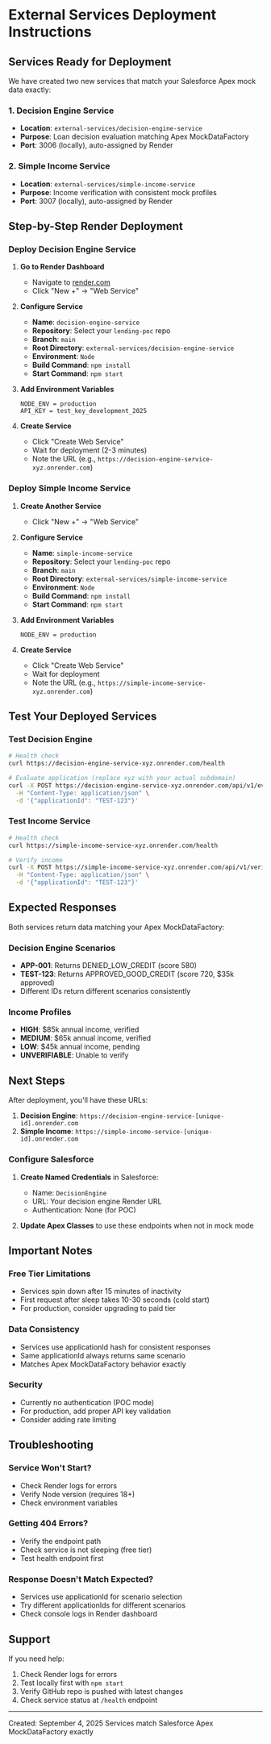 # External Services Deployment Instructions

## Services Ready for Deployment

We have created two new services that match your Salesforce Apex mock data exactly:

### 1. Decision Engine Service
- **Location**: `external-services/decision-engine-service`
- **Purpose**: Loan decision evaluation matching Apex MockDataFactory
- **Port**: 3006 (locally), auto-assigned by Render

### 2. Simple Income Service
- **Location**: `external-services/simple-income-service`
- **Purpose**: Income verification with consistent mock profiles
- **Port**: 3007 (locally), auto-assigned by Render

## Step-by-Step Render Deployment

### Deploy Decision Engine Service

1. **Go to Render Dashboard**
   - Navigate to [render.com](https://render.com)
   - Click "New +" → "Web Service"

2. **Configure Service**
   - **Name**: `decision-engine-service`
   - **Repository**: Select your `lending-poc` repo
   - **Branch**: `main`
   - **Root Directory**: `external-services/decision-engine-service`
   - **Environment**: `Node`
   - **Build Command**: `npm install`
   - **Start Command**: `npm start`

3. **Add Environment Variables**
   ```
   NODE_ENV = production
   API_KEY = test_key_development_2025
   ```

4. **Create Service**
   - Click "Create Web Service"
   - Wait for deployment (2-3 minutes)
   - Note the URL (e.g., `https://decision-engine-service-xyz.onrender.com`)

### Deploy Simple Income Service

1. **Create Another Service**
   - Click "New +" → "Web Service"

2. **Configure Service**
   - **Name**: `simple-income-service`
   - **Repository**: Select your `lending-poc` repo
   - **Branch**: `main`
   - **Root Directory**: `external-services/simple-income-service`
   - **Environment**: `Node`
   - **Build Command**: `npm install`
   - **Start Command**: `npm start`

3. **Add Environment Variables**
   ```
   NODE_ENV = production
   ```

4. **Create Service**
   - Click "Create Web Service"
   - Wait for deployment
   - Note the URL (e.g., `https://simple-income-service-xyz.onrender.com`)

## Test Your Deployed Services

### Test Decision Engine
```bash
# Health check
curl https://decision-engine-service-xyz.onrender.com/health

# Evaluate application (replace xyz with your actual subdomain)
curl -X POST https://decision-engine-service-xyz.onrender.com/api/v1/evaluate-application \
  -H "Content-Type: application/json" \
  -d '{"applicationId": "TEST-123"}'
```

### Test Income Service
```bash
# Health check
curl https://simple-income-service-xyz.onrender.com/health

# Verify income
curl -X POST https://simple-income-service-xyz.onrender.com/api/v1/verify-income \
  -H "Content-Type: application/json" \
  -d '{"applicationId": "TEST-123"}'
```

## Expected Responses

Both services return data matching your Apex MockDataFactory:

### Decision Engine Scenarios
- **APP-001**: Returns DENIED_LOW_CREDIT (score 580)
- **TEST-123**: Returns APPROVED_GOOD_CREDIT (score 720, $35k approved)
- Different IDs return different scenarios consistently

### Income Profiles
- **HIGH**: $85k annual income, verified
- **MEDIUM**: $65k annual income, verified
- **LOW**: $45k annual income, pending
- **UNVERIFIABLE**: Unable to verify

## Next Steps

After deployment, you'll have these URLs:

1. **Decision Engine**: `https://decision-engine-service-[unique-id].onrender.com`
2. **Simple Income**: `https://simple-income-service-[unique-id].onrender.com`

### Configure Salesforce

1. **Create Named Credentials** in Salesforce:
   - Name: `DecisionEngine`
   - URL: Your decision engine Render URL
   - Authentication: None (for POC)

2. **Update Apex Classes** to use these endpoints when not in mock mode

## Important Notes

### Free Tier Limitations
- Services spin down after 15 minutes of inactivity
- First request after sleep takes 10-30 seconds (cold start)
- For production, consider upgrading to paid tier

### Data Consistency
- Services use applicationId hash for consistent responses
- Same applicationId always returns same scenario
- Matches Apex MockDataFactory behavior exactly

### Security
- Currently no authentication (POC mode)
- For production, add proper API key validation
- Consider adding rate limiting

## Troubleshooting

### Service Won't Start?
- Check Render logs for errors
- Verify Node version (requires 18+)
- Check environment variables

### Getting 404 Errors?
- Verify the endpoint path
- Check service is not sleeping (free tier)
- Test health endpoint first

### Response Doesn't Match Expected?
- Services use applicationId for scenario selection
- Try different applicationIds for different scenarios
- Check console logs in Render dashboard

## Support

If you need help:
1. Check Render logs for errors
2. Test locally first with `npm start`
3. Verify GitHub repo is pushed with latest changes
4. Check service status at `/health` endpoint

---
Created: September 4, 2025
Services match Salesforce Apex MockDataFactory exactly